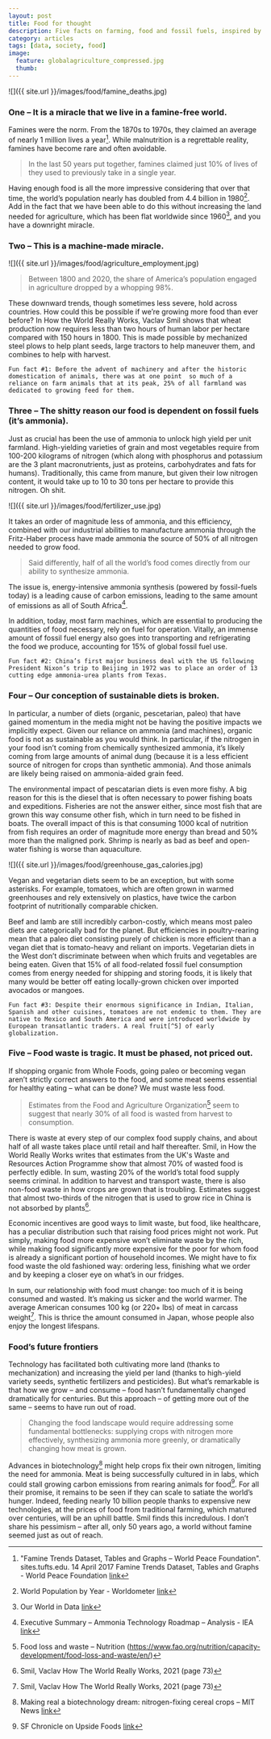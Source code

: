 ```yaml
---
layout: post
title: Food for thought
description: Five facts on farming, food and fossil fuels, inspired by Gates’ favorite author
category: articles
tags: [data, society, food]
image:
  feature: globalagriculture_compressed.jpg
  thumb: 
---
```


![]({{ site.url }}/images/food/famine_deaths.jpg)

### One – It is a miracle that we live in a famine-free world. 
Famines were the norm. From the 1870s to 1970s, they claimed an average of nearly 1 million lives a year[^1]. While malnutrition is a regrettable reality, famines have become rare and often avoidable. 
>In the last 50 years put together, famines claimed just 10% of lives of they used to previously take in a single year. 

Having enough food is all the more impressive considering that over that time, the world’s population nearly has doubled from 4.4 billion in 1980[^2]. Add in the fact that we have been able to do this without increasing the land needed for agriculture, which has been flat worldwide since 1960[^3], and you have a downright miracle.


### Two – This is a machine-made miracle. 

![]({{ site.url }}/images/food/agriculture_employment.jpg)

>Between 1800 and 2020, the share of America’s population engaged in agriculture dropped by a whopping 98%. 

These downward trends, though sometimes less severe, hold across countries. How could this be possible if we’re growing more food than ever before? In How the World Really Works, Vaclav Smil shows that wheat production now requires less than two hours of human labor per hectare compared with 150 hours in 1800. This is made possible by mechanized steel plows to help plant seeds, large tractors to help maneuver them, and combines to help with harvest. 

`Fun fact #1: Before the advent of machinery and after the historic domestication of animals, there was at one point  so much of a reliance on farm animals that at its peak, 25% of all farmland was dedicated to growing feed for them.`

### Three – The shitty reason our food is dependent on fossil fuels (it’s ammonia).
Just as crucial has been the use of ammonia to unlock high yield per unit farmland. High-yielding varieties of grain and most vegetables require from 100-200 kilograms of nitrogen (which along with phosphorus and potassium are the 3 plant macronutrients, just as proteins, carbohydrates and fats for humans). Traditionally, this came from manure, but given their low nitrogen content, it would take up to 10 to 30 tons per hectare to provide this nitrogen. Oh shit. 

![]({{ site.url }}/images/food/fertilizer_use.jpg)

It takes an order of magnitude less of ammonia, and this efficiency, combined with our industrial abilities to manufacture ammonia through the Fritz-Haber process have made ammonia the source of 50% of all nitrogen needed to grow food. 
>Said differently, half of all the world’s food comes directly from our ability to synthesize ammonia.

The issue is, energy-intensive ammonia synthesis (powered by fossil-fuels today) is a leading cause of carbon emissions, leading to the same amount of emissions as all of South Africa[^4].

In addition, today, most farm machines, which are essential to producing the quantities of food necessary, rely on fuel for operation. Vitally, an immense amount of fossil fuel energy also goes into transporting and refrigerating the food we produce, accounting for 15% of global fossil fuel use.

`Fun fact #2: China’s first major business deal with the US following President Nixon’s trip to Beijing in 1972 was to place an order of 13 cutting edge ammonia-urea plants from Texas.`

### Four – Our conception of sustainable diets is broken.
In particular, a number of diets (organic, pescetarian, paleo) that have gained momentum in the media might not be having the positive impacts we implicitly expect.
Given our reliance on ammonia (and machines), organic food is not as sustainable as you would think. In particular, if the nitrogen in your food isn’t coming from chemically synthesized ammonia, it’s likely coming from large amounts of animal dung (because it is a less efficient source of nitrogen for crops than synthetic ammonia). And those animals are likely being raised on ammonia-aided grain feed. 

The environmental impact of pescatarian diets is even more fishy. A big reason for this is the diesel that is often necessary to power fishing boats and expeditions. Fisheries are not the answer either, since most fish that are grown this way consume other fish, which in turn need to be fished in boats. The overall impact of this is that consuming 1000 kcal of nutrition from fish requires an order of magnitude more energy than bread and 50% more than the maligned pork. Shrimp is nearly as bad as beef and open-water fishing is worse than aquaculture.

![]({{ site.url }}/images/food/greenhouse_gas_calories.jpg)

Vegan and vegetarian diets seem to be an exception, but with some asterisks. For example, tomatoes, which are often grown in warmed greenhouses and rely extensively on plastics, have twice the carbon footprint of nutritionally comparable chicken. 

Beef and lamb are still incredibly carbon-costly, which means most paleo diets are categorically bad for the planet. But efficiencies in poultry-rearing mean that a paleo diet consisting purely of chicken is more efficient than a vegan diet that is tomato-heavy and reliant on imports. Vegetarian diets in the West don’t discriminate between when which fruits and vegetables are being eaten. Given that 15% of all food-related fossil fuel consumption comes from energy needed for shipping and storing foods, it is likely that many would be better off eating locally-grown chicken over imported avocados or mangoes. 

`Fun fact #3: Despite their enormous significance in Indian, Italian, Spanish and other cuisines, tomatoes are not endemic to them. They are native to Mexico and South America and were introduced worldwide by European transatlantic traders. A real fruit[^5] of early globalization.`

### Five – Food waste is tragic. It must be phased, not priced out.
If shopping organic from Whole Foods, going paleo or becoming vegan aren’t strictly correct answers to the food, and some meat seems essential for healthy eating – what can be done? We must waste less food. 

>Estimates from the Food and Agriculture Organization[^6] seem to suggest that nearly 30% of all food is wasted from harvest to consumption. 

There is waste at every step of our complex food supply chains, and about half of all waste takes place until retail and half thereafter. Smil, in How the World Really Works writes that estimates from the UK's Waste and Resources Action Programme show that almost 70% of wasted food is perfectly edible. In sum, wasting 20% of the world’s total food supply seems criminal. In addition to harvest and transport waste, there is also non-food waste in how crops are grown that is troubling. Estimates suggest that almost two-thirds of the nitrogen that is used to grow rice in China is not absorbed by plants[^7].

Economic incentives are good ways to limit waste, but food, like healthcare, has a peculiar distribution such that raising food prices might not work. Put simply, making food more expensive won’t eliminate waste by the rich, while making food significantly more expensive for the poor for whom food is already a significant portion of household incomes. We might have to fix food waste the old fashioned way: ordering less, finishing what we order and by keeping a closer eye on what’s in our fridges.

In sum, our relationship with food must change: too much of it is being consumed and wasted. It’s making us sicker and the world warmer. The average American consumes 100 kg (or 220+ lbs) of meat in carcass weight[^8]. This is thrice the amount consumed in Japan, whose people also enjoy the longest lifespans.

### Food’s future frontiers 
Technology has facilitated both cultivating more land (thanks to mechanization) and increasing the yield per land (thanks to high-yield variety seeds, synthetic fertilizers and pesticides). But what’s remarkable is that how we grow – and consume – food hasn’t fundamentally changed dramatically for centuries. But this approach – of getting more out of the same – seems to have run out of road. 

>Changing the food landscape would require addressing some fundamental bottlenecks: supplying crops with nitrogen more effectively, synthesizing ammonia more greenly, or dramatically changing how meat is grown. 

Advances in biotechnology[^9] might help crops fix their own nitrogen, limiting the need for ammonia. Meat is being successfully cultured in in labs, which could stall growing carbon emissions from rearing animals for food[^10]. For all their promise, it remains to be seen if they can scale to satiate the world’s hunger. Indeed, feeding nearly 10 billion people thanks to expensive new technologies, at the prices of food from traditional farming, which matured over centuries, will be an uphill battle. Smil finds this incredulous. I don’t share his pessimism – after all, only 50 years ago, a world without famine seemed just as out of reach.



[^1]: "Famine Trends Dataset, Tables and Graphs – World Peace Foundation". sites.tufts.edu. 14 April 2017 Famine Trends Dataset, Tables and Graphs - World Peace Foundation [link](https://sites.tufts.edu/wpf/famine/)
[^2]:  World Population by Year - Worldometer [link](https://www.worldometers.info/world-population/world-population-by-year/)
[^3]: Our World in Data [link](https://ourworldindata.org/grapher/land-use-agriculture-longterm?country=OWID_WRL~USA~IND)
[^4]:  Executive Summary – Ammonia Technology Roadmap – Analysis - IEA [link](https://www.iea.org/reports/ammonia-technology-roadmap/executive-summary)
[^5]:  Botanically, tomatoes are fruits (i.e. they come from the flowering part of plants), not vegetables
[^6]: Food loss and waste – Nutrition (https://www.fao.org/nutrition/capacity-development/food-loss-and-waste/en/)
[^7]: Smil, Vaclav How The World Really Works, 2021 (page 73) 
[^8]: Smil, Vaclav How The World Really Works, 2021 (page 73) 
[^9]:  Making real a biotechnology dream: nitrogen-fixing cereal crops – MIT News [link](https://news.mit.edu/2020/making-real-biotechnology-dream-nitrogen-fixing-cereal-crops-0110)
[^10]: SF Chronicle on Upside Foods [link](https://news.mit.edu/2020/making-real-biotechnology-dream-nitrogen-fixing-cereal-crops-0110)